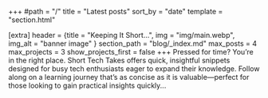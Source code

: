 +++
#path = "/"
title = "Latest posts"
sort_by = "date"
template = "section.html"

[extra]
header = {title = "Keeping It Short...", img = "img/main.webp", img_alt = "banner image" }
section_path = "blog/_index.md"
max_posts = 4
max_projects = 3
show_projects_first = false
+++
Pressed for time? You’re in the right place. Short Tech Takes offers quick, insightful snippets designed for busy tech enthusiasts eager to expand their knowledge. Follow along on a learning journey that’s as concise as it is valuable—perfect for those looking to gain practical insights quickly... 


